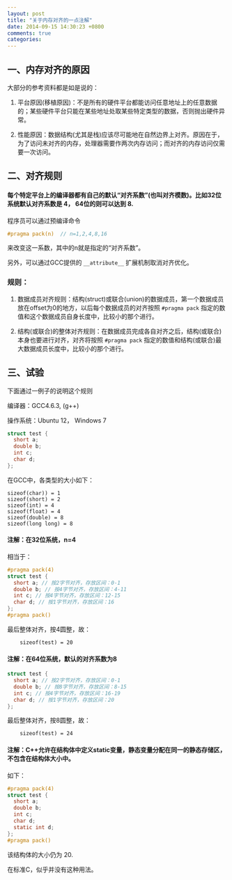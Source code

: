 ```yaml
---
layout: post
title: "关于内存对齐的一点注解"
date: 2014-09-15 14:30:23 +0800
comments: true
categories:
---
```


## 一、内存对齐的原因

大部分的参考资料都是如是说的：

1. 平台原因(移植原因)：不是所有的硬件平台都能访问任意地址上的任意数据的；某些硬件平台只能在某些地址处取某些特定类型的数据，否则抛出硬件异常。

2. 性能原因：数据结构(尤其是栈)应该尽可能地在自然边界上对齐。原因在于，为了访问未对齐的内存，处理器需要作两次内存访问；而对齐的内存访问仅需要一次访问。

## 二、对齐规则

#### 每个特定平台上的编译器都有自己的默认“对齐系数”(也叫对齐模数)。比如32位系统默认对齐系数是 4， 64位的则可以达到 8.

<!-- more -->

程序员可以通过预编译命令

```c
#pragma pack(n)  // n=1,2,4,8,16
```

来改变这一系数，其中的n就是指定的“对齐系数”。

另外，可以通过GCC提供的 `__attribute__` 扩展机制取消对齐优化。

### 规则：

1. 数据成员对齐规则：结构(struct)或联合(union)的数据成员，第一个数据成员放在offset为0的地方，以后每个数据成员的对齐按照 `#pragma pack` 指定的数值和这个数据成员自身长度中，比较小的那个进行。

2. 结构(或联合)的整体对齐规则：在数据成员完成各自对齐之后，结构(或联合)本身也要进行对齐，对齐将按照 `#pragma pack` 指定的数值和结构(或联合)最大数据成员长度中，比较小的那个进行。


## 三、试验

下面通过一例子的说明这个规则

编译器：GCC4.6.3, (g++)

操作系统：Ubuntu 12， Windows 7

```c
struct test {
  short a;
  double b;
  int c;
  char d;
};
```

在GCC中，各类型的大小如下：

```
sizeof(char)) = 1
sizeof(short) = 2
sizeof(int) = 4
sizeof(float) = 4
sizeof(double) = 8
sizeof(long long) = 8
```

#### 注解：在32位系统，n=4

相当于：

```c
#pragma pack(4)
struct test {
  short a; // 按2字节对齐，存放区间：0-1
  double b; // 按4字节对齐，存放区间：4-11
  int c; // 按4字节对齐，存放区间：12-15
  char d; // 按1字节对齐，存放区间：16
};
#pragma pack()
```

最后整体对齐，按4圆整，故：

```
    sizeof(test) = 20
```

#### 注解：在64位系统，默认的对齐系数为8

```c
struct test {
  short a; // 按2字节对齐，存放区间：0-1
  double b; // 按8字节对齐，存放区间：8-15
  int c; // 按4字节对齐，存放区间：16-19
  char d; // 按1字节对齐，存放区间：20
};
```

最后整体对齐，按8圆整，故：

```
    sizeof(test) = 24
```

#### 注解：C++允许在结构体中定义static变量，静态变量分配在同一的静态存储区，不包含在结构体大小中。

如下：

```c
#pragma pack(4)
struct test {
  short a;
  double b;
  int c;
  char d;
  static int d;
};
#pragma pack()
```

该结构体的大小仍为 20.

在标准C，似乎并没有这种用法。
